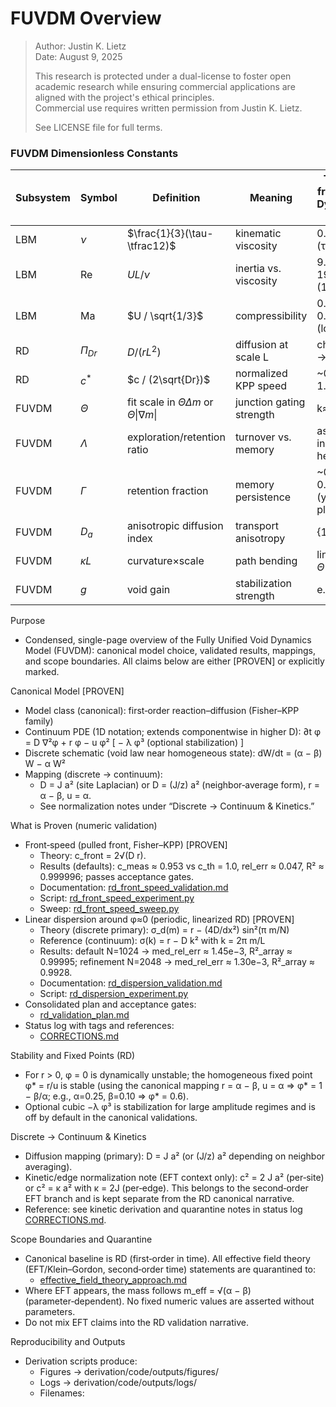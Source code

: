 # FUVDM Overview

>
> Author: Justin K. Lietz  
> Date: August 9, 2025
>
> This research is protected under a dual-license to foster open academic
> research while ensuring commercial applications are aligned with the project's ethical principles.<br> 
> Commercial use requires written permission from Justin K. Lietz.
> 
> See LICENSE file for full terms.

### FUVDM Dimensionless Constants

| Subsystem | Symbol     | Definition                                             | Meaning                  | Typical from Void Dynamics runs          |
| --------- | ---------- | ------------------------------------------------------ | ------------------------ | ------------------------------- |
| LBM       | $\nu$      | $\frac{1}{3}(\tau-\tfrac12)$                           | kinematic viscosity      | 0.1333 (τ=0.9)                  |
| LBM       | Re         | $U L / \nu$                                            | inertia vs. viscosity    | 9.6 (64²), 19.2 (128²)          |
| LBM       | Ma         | $U / \sqrt{1/3}$                                       | compressibility          | 0.035–0.017 (low)               |
| RD        | $\Pi_{Dr}$ | $D/(rL^2)$                                             | diffusion at scale L     | choose L → report               |
| RD        | $c^*$      | $c / (2\sqrt{Dr})$                                     | normalized KPP speed     | \~0.95–1.0                      |
| FUVDM     | $\Theta$   | fit scale in $\Theta \Delta m$ or $\Theta\|\nabla m\|$ | junction gating strength | k≈1, b≈0                        |
| FUVDM     | $\Lambda$  | exploration/retention ratio                            | turnover vs. memory      | as swept in heatmaps            |
| FUVDM     | $\Gamma$   | retention fraction                                     | memory persistence       | \~0.3–0.75 avg (your plots)     |
| FUVDM     | $D_a$      | anisotropic diffusion index                            | transport anisotropy     | {1,3,5,7}                       |
| FUVDM     | $\kappa L$ | curvature×scale                                        | path bending             | linear vs. $\Theta\|\nabla m\|$ |
| FUVDM     | $g$        | void gain                                              | stabilization strength   | e.g., 0.5                       |



Purpose
- Condensed, single-page overview of the Fully Unified Void Dynamics Model (FUVDM): canonical model choice, validated results, mappings, and scope boundaries. All claims below are either [PROVEN] or explicitly marked.

Canonical Model [PROVEN]
- Model class (canonical): first‑order reaction–diffusion (Fisher–KPP family)
- Continuum PDE (1D notation; extends componentwise in higher D):
  ∂t φ = D ∇²φ + r φ − u φ² [ − λ φ³ (optional stabilization) ]
- Discrete schematic (void law near homogeneous state):
  dW/dt = (α − β) W − α W²
- Mapping (discrete → continuum):
  - D = J a² (site Laplacian) or D = (J/z) a² (neighbor‑average form), r = α − β, u = α.
  - See normalization notes under “Discrete → Continuum & Kinetics.”

What is Proven (numeric validation)
- Front‑speed (pulled front, Fisher–KPP) [PROVEN]
  - Theory: c_front = 2√(D r).
  - Results (defaults): c_meas ≈ 0.953 vs c_th = 1.0, rel_err ≈ 0.047, R² ≈ 0.999996; passes acceptance gates.
  - Documentation: [rd_front_speed_validation.md](rd_front_speed_validation.md)
  - Script: [rd_front_speed_experiment.py](code/physics/rd_front_speed_experiment.py:1)
  - Sweep: [rd_front_speed_sweep.py](code/physics/rd_front_speed_sweep.py:1)
- Linear dispersion around φ≈0 (periodic, linearized RD) [PROVEN]
  - Theory (discrete primary): σ_d(m) = r − (4D/dx²) sin²(π m/N)
  - Reference (continuum): σ(k) = r − D k² with k = 2π m/L
  - Results: default N=1024 → med_rel_err ≈ 1.45e−3, R²_array ≈ 0.99995; refinement N=2048 → med_rel_err ≈ 1.30e−3, R²_array ≈ 0.9928.
  - Documentation: [rd_dispersion_validation.md](rd_dispersion_validation.md:1)
  - Script: [rd_dispersion_experiment.py](code/physics/rd_dispersion_experiment.py:1)
- Consolidated plan and acceptance gates:
  - [rd_validation_plan.md](rd_validation_plan.md:1)
- Status log with tags and references:
  - [CORRECTIONS.md](CORRECTIONS.md:1)

Stability and Fixed Points (RD)
- For r > 0, φ = 0 is dynamically unstable; the homogeneous fixed point φ* = r/u is stable (using the canonical mapping r = α − β, u = α ⇒ φ* = 1 − β/α; e.g., α=0.25, β=0.10 ⇒ φ* = 0.6).
- Optional cubic −λ φ³ is stabilization for large amplitude regimes and is off by default in the canonical validations.

Discrete → Continuum & Kinetics
- Diffusion mapping (primary): D = J a² (or (J/z) a² depending on neighbor averaging).
- Kinetic/edge normalization note (EFT context only): c² = 2 J a² (per‑site) or c² = κ a² with κ = 2J (per‑edge). This belongs to the second‑order EFT branch and is kept separate from the RD canonical narrative.
- Reference: see kinetic derivation and quarantine notes in status log [CORRECTIONS.md](CORRECTIONS.md:1).

Scope Boundaries and Quarantine
- Canonical baseline is RD (first‑order in time). All effective field theory (EFT/Klein–Gordon, second‑order time) statements are quarantined to:
  - [effective_field_theory_approach.md](effective_field_theory_approach.md:1)
- Where EFT appears, the mass follows m_eff = √(α − β) (parameter‑dependent). No fixed numeric values are asserted without parameters.
- Do not mix EFT claims into the RD validation narrative.

Reproducibility and Outputs
- Derivation scripts produce:
  - Figures → derivation/code/outputs/figures/
  - Logs → derivation/code/outputs/logs/
  - Filenames: <script>_<UTC timestamp>.{png,json}
- fum_rt parity (independent runners, same metrics schema; rationale annotated in‑file):
  - Front‑speed mirror: [rd_front_speed_runner.py](Prometheus_FUVDM/fum_rt/physics/rd_front_speed_runner.py:1)
  - Dispersion mirror: [rd_dispersion_runner.py](Prometheus_FUVDM/fum_rt/physics/rd_dispersion_runner.py:1)

Design Principles (condensed)
- Single canonical model for all baseline physics claims (RD).
- Every nontrivial statement is mapped to a scriptable check with acceptance criteria (error tolerance and R² gate).
- Provenance and scope separation: EFT content retained for future work and explicitly labeled.

At‑a‑Glance Defaults (validated runs)
- Front‑speed: N=1024, L=200, D=1.0, r=0.25, T=80, cfl=0.2, seed=42, x0=−60, level=0.1, fit 0.6–0.9.
- Dispersion: N=1024, L=200, D=1.0, r=0.25, T=10, cfl=0.2, seed=42, amp0=1e−6, record=80, m_max=64, fit 0.1–0.4.

Memory Steering and Systems Notes
- Memory‑steering derivations and runtime integration are tracked separately and must reference RD canonical terms when mapping to dynamics. See:
  - [memory_steering.md](memory_steering.md:1)
  - Runtime parity and plots reside under fum_rt/core/* and fum_rt/physics/* with explicit comments when driven by proven physics.

Archive / Informal Content
- Informal transcripts or exploratory notes are labeled and non‑normative:
  - Example banner added to voxtrium note: [20250809_voxtrium_message_2.md](voxtrium/20250809_voxtrium_message_2.md:1)

Licensing and Citation
- Dual‑license banner applies (see header). Cite this overview and the specific validation documents when reusing claims or reproducing results.

Next (Roadmap snapshot)
- Navier–Stokes integration plan will follow the same standard: explicit discretization choice, stability (CFL), test observables (energy/variance spectra, decay rates), and a parity mirror under fum_rt/physics with acceptance gates and CHANGE REASON comments.

Appendix: Quick Links
- Front speed: [rd_front_speed_validation.md](rd_front_speed_validation.md:1), [rd_front_speed_experiment.py](code/physics/rd_front_speed_experiment.py:1)
- Dispersion: [rd_dispersion_validation.md](rd_dispersion_validation.md:1), [rd_dispersion_experiment.py](code/physics/rd_dispersion_experiment.py:1)
- Plan: [rd_validation_plan.md](rd_validation_plan.md:1)
- Status: [CORRECTIONS.md](CORRECTIONS.md:1)
- Runtime mirrors: [rd_front_speed_runner.py](Prometheus_FUVDM/fum_rt/physics/rd_front_speed_runner.py:1), [rd_dispersion_runner.py](Prometheus_FUVDM/fum_rt/physics/rd_dispersion_runner.py:1)